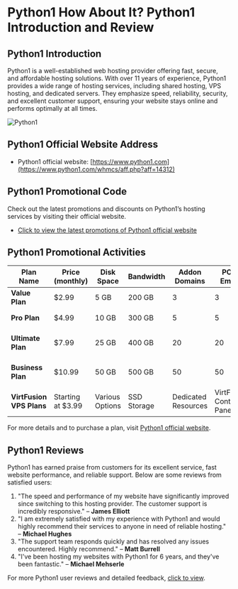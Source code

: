 # Python1 How About It? Python1 Introduction and Review

## Python1 Introduction
Python1 is a well-established web hosting provider offering fast, secure, and affordable hosting solutions. With over 11 years of experience, Python1 provides a wide range of hosting services, including shared hosting, VPS hosting, and dedicated servers. They emphasize speed, reliability, security, and excellent customer support, ensuring your website stays online and performs optimally at all times.

![Python1](https://github.com/user-attachments/assets/163bd3d2-375a-4740-bcbf-66bc059ebe2e)

## Python1 Official Website Address
- Python1 official website: [https://www.python1.com](https://www.python1.com/whmcs/aff.php?aff=14312)

## Python1 Promotional Code
Check out the latest promotions and discounts on Python1’s hosting services by visiting their official website.
- [Click to view the latest promotions of Python1 official website](https://www.python1.com/whmcs/aff.php?aff=14312)

## Python1 Promotional Activities

| Plan Name     | Price (monthly) | Disk Space   | Bandwidth   | Addon Domains | POP3 Emails | FTP Accounts | Control Panel | SSL Certificate | Features                   |
|---------------|-----------------|--------------|-------------|---------------|-------------|--------------|----------------|-----------------|----------------------------|
| **Value Plan**| $2.99           | 5 GB         | 200 GB      | 3             | 3           | 3            | cPanel         | Free             | 20% OFF                     |
| **Pro Plan**  | $4.99           | 10 GB        | 300 GB      | 5             | 5           | 5            | cPanel         | Free             | 20% OFF                     |
| **Ultimate Plan** | $7.99       | 25 GB        | 400 GB      | 20            | 20          | 20           | cPanel         | Free             | $12.99 Regular Price        |
| **Business Plan** | $10.99      | 50 GB        | 500 GB      | 50            | 50          | 50           | cPanel         | Free             | $14.99 Regular Price        |
| **VirtFusion VPS Plans** | Starting at $3.99 | Various Options | SSD Storage | Dedicated Resources | VirtFusion Control Panel | Instant Setup | 99.99% Uptime Guarantee     |

For more details and to purchase a plan, visit [Python1 official website](https://www.python1.com/whmcs/aff.php?aff=14312).

## Python1 Reviews
Python1 has earned praise from customers for its excellent service, fast website performance, and reliable support. Below are some reviews from satisfied users:

1. "The speed and performance of my website have significantly improved since switching to this hosting provider. The customer support is incredibly responsive." – **James Elliott**
2. "I am extremely satisfied with my experience with Python1 and would highly recommend their services to anyone in need of reliable hosting." – **Michael Hughes**
3. "The support team responds quickly and has resolved any issues encountered. Highly recommend." – **Matt Burrell**
4. "I've been hosting my websites with Python1 for 6 years, and they've been fantastic." – **Michael Mehserle**

For more Python1 user reviews and detailed feedback, [click to view](https://www.python1.com/whmcs/aff.php?aff=14312).
